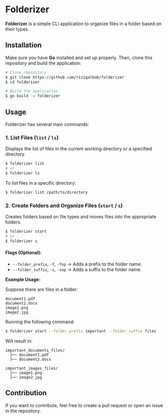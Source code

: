 # Folderizer

**Folderizer** is a simple CLI application to organize files in a folder based on their types.

## Installation

Make sure you have **Go** installed and set up properly. Then, clone this repository and build the application:

```sh
# Clone repository
$ git clone https://github.com/riziqalbab/folderizer
$ cd folderizer

# Build the application
$ go build -o folderizer
```

## Usage

Folderizer has several main commands:

### 1. List Files (`list` / `ls`)

Displays the list of files in the current working directory or a specified directory.

```sh
$ folderizer list
# or
$ folderizer ls
```

To list files in a specific directory:

```sh
$ folderizer list /path/to/directory
```

### 2. Create Folders and Organize Files (`start` / `s`)

Creates folders based on file types and moves files into the appropriate folders.

```sh
$ folderizer start
# or
$ folderizer s
```

#### Flags (Optional):

- `--folder_prefix`, `-f`, `-fnp` → Adds a prefix to the folder name.
- `--folder_suffix`, `-s`, `-snp` → Adds a suffix to the folder name.

**Example Usage:**

Suppose there are files in a folder:
```
document1.pdf
document2.docx
image1.png
image2.jpg
```

Running the following command:
```sh
$ folderizer start --folder_prefix important --folder_suffix files
```

Will result in:
```
important_documents_files/
  ├── document1.pdf
  ├── document2.docx

important_images_files/
  ├── image1.png
  ├── image2.jpg
```

## Contribution
If you want to contribute, feel free to create a pull request or open an issue in the repository.
